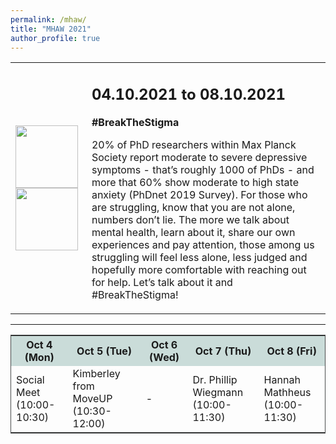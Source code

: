 ```yaml
---
permalink: /mhaw/
title: "MHAW 2021"
author_profile: true
---
```


<table class="small">
  <tr>
   <td>
   	<img src="{{ site.url }}{{ site.baseurl }}/images/mhaw_logo.png" alt="">
    <br>
    <img src="{{ site.url }}{{ site.baseurl }}/images/mpii-logo.png" alt="" width="100px">
    <img src="{{ site.url }}{{ site.baseurl }}/images/phdnet.png" alt="" width="100px">
   </td>
   <td>
    <h2>04.10.2021 to 08.10.2021</h2>
    <strong>#BreakTheStigma </strong>
    <p>20% of PhD researchers within Max Planck Society report moderate to severe depressive symptoms - that’s roughly 1000 of PhDs - and more that 60% show moderate to high state anxiety (PhDnet 2019 Survey). For those who are struggling, know that you are not alone, numbers don’t lie. The more we talk about mental health, learn about it, share our own experiences and pay attention, those among us struggling will feel less alone, less judged and hopefully more comfortable with reaching out for help. Let’s talk about it and #BreakTheStigma!</p>
  </td>
  </tr>
</table>

<table class="small" style="width: 100%;border: 1px solid #4a4c4c">
 <tr style="background-color: rgba(202,220,217,255);">
  <th>Oct 4 (Mon)</th>
  <th>Oct 5 (Tue)</th>
  <th>Oct 6 (Wed)</th>
  <th>Oct 7 (Thu)</th>
  <th>Oct 8 (Fri)</th>
 </tr>
 <hr>
 <tr>
  <td>Social Meet <br>(10:00-10:30)</td>
  <td>Kimberley from MoveUP <br>(10:30-12:00)</td>
  <td> - </td>
  <td>Dr. Phillip Wiegmann <br> (10:00-11:30)</td>
  <td>Hannah Mathheus <br> (10:00-11:30)</td>
 </tr>
</table>